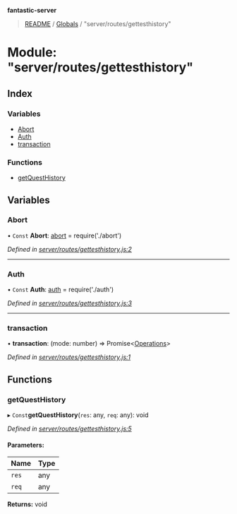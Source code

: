 **fantastic-server**

> [README](../README.md) / [Globals](../globals.md) / "server/routes/gettesthistory"

# Module: "server/routes/gettesthistory"

## Index

### Variables

* [Abort](_server_routes_gettesthistory_.md#abort)
* [Auth](_server_routes_gettesthistory_.md#auth)
* [transaction](_server_routes_gettesthistory_.md#transaction)

### Functions

* [getQuestHistory](_server_routes_gettesthistory_.md#getquesthistory)

## Variables

### Abort

• `Const` **Abort**: [abort](_server_routes_abort_.md#abort) = require('./abort')

*Defined in [server/routes/gettesthistory.js:2](https://github.com/besimorhino/project-fantastic/blob/af5d0de/server/routes/gettesthistory.js#L2)*

___

### Auth

• `Const` **Auth**: [auth](_server_routes_auth_index_.md#auth) = require('./auth')

*Defined in [server/routes/gettesthistory.js:3](https://github.com/besimorhino/project-fantastic/blob/af5d0de/server/routes/gettesthistory.js#L3)*

___

### transaction

•  **transaction**: (mode: number) => Promise\<[Operations](_packages_fantastic_utils_db_types_d_.md#operations)>

*Defined in [server/routes/gettesthistory.js:1](https://github.com/besimorhino/project-fantastic/blob/af5d0de/server/routes/gettesthistory.js#L1)*

## Functions

### getQuestHistory

▸ `Const`**getQuestHistory**(`res`: any, `req`: any): void

*Defined in [server/routes/gettesthistory.js:5](https://github.com/besimorhino/project-fantastic/blob/af5d0de/server/routes/gettesthistory.js#L5)*

#### Parameters:

Name | Type |
------ | ------ |
`res` | any |
`req` | any |

**Returns:** void
